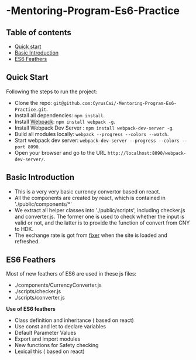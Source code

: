 # -Mentoring-Program-Es6-Practice

## Table of contents

* [Quick start](#quick-start)
* [Basic Introduction](#basic-introduction)
* [ES6 Feathers](#es6-feathers)


## Quick Start

Following the steps to run the project:

* Clone the repo: `git@github.com:CyrusCai/-Mentoring-Program-Es6-Practice.git`.
* Install all dependencies: `npm install`.
* Install [Webpack](http://webpack.github.io//): `npm install webpack -g`.
* Install Webpack Dev Server : `npm install webpack-dev-server -g`.
* Build all modules locally: `webpack --progress --colors --watch`.
* Start webpack dev server: `webpack-dev-server --progress --colors --port 8090`.
* Open your browser and go to the URL `http://localhost:8090/webpack-dev-server/`. 

## Basic Introduction
- This is a very very basic currency convertor based on react.
- All the components are created by react, which is contained in './public/components/*'
- We extract all helper classes into './public/scripts', including checker.js and converter.js. The former one is used to check whether 
the input is valid or not, and the latter is to provide the function of convert from CNY to HDK. 
- The exchange rate is got from [fixer](http://api.fixer.io) when the site is loaded and refreshed.

## ES6 Feathers
Most of new feathers of ES6 are used in these js files:
- ./components/CurrencyConverter.js
- ./scripts/checker.js
- ./scripts/converter.js

**Use of ES6 feathers**
- Class definition and inheritance ( based on react)
- Use const and let to declare variables
- Default Parameter Values
- Export and import modules
- New functions for Safety checking
- Lexical this ( based on react)

